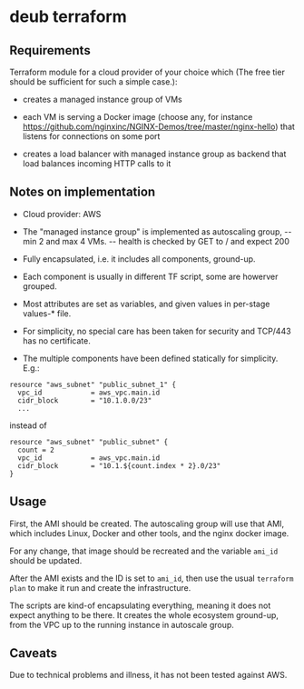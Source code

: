# deub terraform 

## Requirements 

Terraform module for a cloud provider of your choice which (The free tier should be sufficient for such a simple case.):

- creates a managed instance group of VMs

- each VM is serving a Docker image (choose any, for instance https://github.com/nginxinc/NGINX-Demos/tree/master/nginx-hello) that listens for connections on some port

- creates a load balancer with managed instance group as backend that load balances incoming HTTP calls to it

## Notes on implementation

- Cloud provider: AWS

- The "managed instance group" is implemented as autoscaling group, 
  -- min 2 and max 4 VMs.
  -- health is checked by GET to / and expect 200

- Fully encapsulated, i.e. it includes all components, ground-up.

- Each component is usually in different TF script, some are howerver grouped.

- Most attributes are set as variables, and given values in per-stage values-* file.

- For simplicity, no special care has been taken for security and TCP/443 has no certificate.

- The multiple components have been defined statically for simplicity. E.g.: 

```
resource "aws_subnet" "public_subnet_1" {
  vpc_id            = aws_vpc.main.id
  cidr_block        = "10.1.0.0/23"
  ...
```

instead of 

```
resource "aws_subnet" "public_subnet" {
  count = 2
  vpc_id            = aws_vpc.main.id
  cidr_block        = "10.1.${count.index * 2}.0/23"
}
```

## Usage

First, the AMI should be created. The autoscaling group will use that AMI, which includes Linux, Docker and other tools, and the nginx docker image.

For any change, that image should be recreated and the variable `ami_id` should be updated.

After the AMI exists and the ID is set to `ami_id`, then use the usual `terraform plan` to make it run and create the infrastructure. 

The scripts are kind-of encapsulating everything, meaning it does not expect anything to be there. It creates the whole ecosystem ground-up, from the VPC up to the running instance in autoscale group.


## Caveats

Due to technical problems and illness, it has not been tested against AWS.
